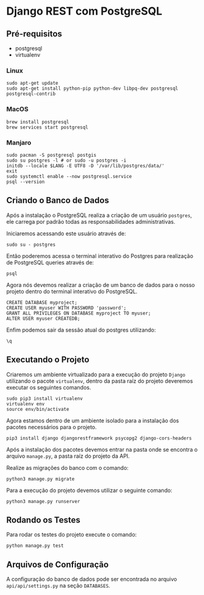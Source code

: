 # Django REST com PostgreSQL

## Pré-requisitos
- postgresql
- virtualenv

### Linux
 
```shell
sudo apt-get update 
sudo apt-get install python-pip python-dev libpq-dev postgresql postgresql-contrib
```

### MacOS

```shell
brew install postgresql
brew services start postgresql
```

### Manjaro
```shell
sudo pacman -S postgresql postgis
sudo su postgres -l # or sudo -u postgres -i
initdb --locale $LANG -E UTF8 -D '/var/lib/postgres/data/'
exit
sudo systemctl enable --now postgresql.service
psql --version
```

## Criando o Banco de Dados

Após a instalação o PostgreSQL realiza a criação de um usuário `postgres`, ele carrega por padrão todas as responsabilidades administrativas.

Iniciaremos acessando este usuário através de:
```shell
sudo su - postgres
```

Então poderemos acessa o terminal interativo do Postgres para realização de PostgreSQL queries através de:
```shell
psql
```

Agora nós devemos realizar a criação de um banco de dados para o nosso projeto dentro do terminal interativo do PostgreSQL.
```shell
CREATE DATABASE myproject;
CREATE USER myuser WITH PASSWORD 'password';
GRANT ALL PRIVILEGES ON DATABASE myproject TO myuser;
ALTER USER myuser CREATEDB;
```

Enfim podemos sair da sessão atual do postgres utilizando:
```shell
\q
```

## Executando o Projeto
 
Criaremos um ambiente virtualizado para a execução do projeto `Django` utilizando o pacote `virtualenv`, dentro da pasta raíz do projeto deveremos executar os seguintes comandos.
 
```shell
sudo pip3 install virtualenv
virtualenv env
source env/bin/activate  
```

Agora estamos dentro de um ambiente isolado para a instalação dos pacotes necessários para o projeto.

```shell
pip3 install django djangorestframework psycopg2 django-cors-headers
```

Após a instalação dos pacotes devemos entrar na pasta onde se encontra o arquivo `manage.py`, a pasta raíz do projeto da API.

Realize as migrações do banco com o comando:

```shell
python3 manage.py migrate
```

Para a execução do projeto devemos utilizar o seguinte comando: 

```shell
python3 manage.py runserver 
```

## Rodando os Testes

Para rodar os testes do projeto execute o comando:

```shell
python manage.py test 
``` 

## Arquivos de Configuração

A configuração do banco de dados pode ser encontrada no arquivo `api/api/settings.py` na seção `DATABASES`.
